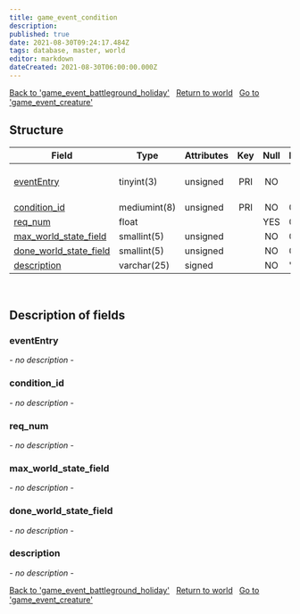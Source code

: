 ```yaml
---
title: game_event_condition
description: 
published: true
date: 2021-08-30T09:24:17.484Z
tags: database, master, world
editor: markdown
dateCreated: 2021-08-30T06:00:00.000Z
---
```


<a href="https://dev.trinitycore.info/en/database/master/world/game_event_battleground_holiday" class="mt-5 v-btn v-btn--depressed v-btn--flat v-btn--outlined theme--light v-size--default darkblue--text text--lighten-3"><span class="v-btn__content"><i aria-hidden="true" class="v-icon notranslate v-icon--left mdi mdi-arrow-left theme--light"></i><span>Back to 'game_event_battleground_holiday'</span></span></a>&nbsp;&nbsp;&nbsp;<a href="https://dev.trinitycore.info/en/database/master/world/home" class="mt-5 v-btn v-btn--depressed v-btn--flat v-btn--outlined theme--light v-size--default darkblue--text text--lighten-3"><span class="v-btn__content"><i aria-hidden="true" class="v-icon notranslate v-icon--left mdi mdi-home-outline theme--light"></i><span>Return to world</span></span></a>&nbsp;&nbsp;&nbsp;<a href="https://dev.trinitycore.info/en/database/master/world/game_event_creature" class="mt-5 v-btn v-btn--depressed v-btn--flat v-btn--outlined theme--light v-size--default darkblue--text text--lighten-3"><span class="v-btn__content"><span>Go to 'game_event_creature'</span><i aria-hidden="true" class="v-icon notranslate v-icon--right mdi mdi-arrow-right theme--light"></i></span></a>

## Structure

| Field | Type | Attributes | Key | Null | Default | Extra | Comment |
| --- | --- | --- | :---: | :---: | --- | --- | --- |
| [eventEntry](#eventEntry) | tinyint(3) | unsigned | PRI | NO |  |  | Entry of the game event |
| [condition_id](#condition_id) | mediumint(8) | unsigned | PRI | NO | 0 |  |  |
| [req_num](#req_num) | float |  |  | YES | 0 |  |  |
| [max_world_state_field](#max_world_state_field) | smallint(5) | unsigned |  | NO | 0 |  |  |
| [done_world_state_field](#done_world_state_field) | smallint(5) | unsigned |  | NO | 0 |  |  |
| [description](#description) | varchar(25) | signed |  | NO | '' |  |  |
&nbsp;
## Description of fields

### eventEntry
*- no description -*
&nbsp;

### condition_id
*- no description -*
&nbsp;

### req_num
*- no description -*
&nbsp;

### max_world_state_field
*- no description -*
&nbsp;

### done_world_state_field
*- no description -*
&nbsp;

### description
*- no description -*
&nbsp;

<a href="https://dev.trinitycore.info/en/database/master/world/game_event_battleground_holiday" class="mt-5 v-btn v-btn--depressed v-btn--flat v-btn--outlined theme--light v-size--default darkblue--text text--lighten-3"><span class="v-btn__content"><i aria-hidden="true" class="v-icon notranslate v-icon--left mdi mdi-arrow-left theme--light"></i><span>Back to 'game_event_battleground_holiday'</span></span></a>&nbsp;&nbsp;&nbsp;<a href="https://dev.trinitycore.info/en/database/master/world/home" class="mt-5 v-btn v-btn--depressed v-btn--flat v-btn--outlined theme--light v-size--default darkblue--text text--lighten-3"><span class="v-btn__content"><i aria-hidden="true" class="v-icon notranslate v-icon--left mdi mdi-home-outline theme--light"></i><span>Return to world</span></span></a>&nbsp;&nbsp;&nbsp;<a href="https://dev.trinitycore.info/en/database/master/world/game_event_creature" class="mt-5 v-btn v-btn--depressed v-btn--flat v-btn--outlined theme--light v-size--default darkblue--text text--lighten-3"><span class="v-btn__content"><span>Go to 'game_event_creature'</span><i aria-hidden="true" class="v-icon notranslate v-icon--right mdi mdi-arrow-right theme--light"></i></span></a>

